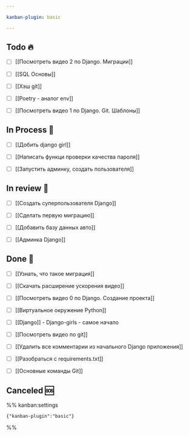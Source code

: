 ```yaml
---

kanban-plugin: basic

---
```


## Todo 🔥

- [ ] [[Посмотреть видео 2 по Django. Миграции]]
- [ ] [[SQL Основы]]
- [ ] [[Хэш git]]
- [ ] [[Poetry - аналог env]]
- [ ] [[Посмотреть видео 1 по Django. Git. Шаблоны]]


## In Process 🍉

- [ ] [[Добить django girl]]
- [ ] [[Написать функци проверки качества пароля]]
- [ ] [[Запустить админку, создать пользователя]]


## In review 🥇

- [ ] [[Создать суперпользователя Django]]
- [ ] [[Сделать первую миграцию]]
- [ ] [[Добавить базу данных авто]]
- [ ] [[Админка Django]]


## Done 🤽

- [ ] [[Узнать, что такое миграция]]
- [ ] [[Скачать расширение ускорения видео]]
- [ ] [[Посмотреть видео 0 по Django. Создание проекта]]
- [ ] [[Виртуальное окружение Python]]
- [ ] [[Django]] - Django-girls - самое начало
- [ ] [[Посмотреть видео по git]]
- [ ] [[Удалить все комментарии из начального Django приложения]]
- [ ] [[Разобраться с requirements.txt]]
- [ ] [[Основные команды Git]]


## Canceled 🆘





%% kanban:settings
```
{"kanban-plugin":"basic"}
```
%%